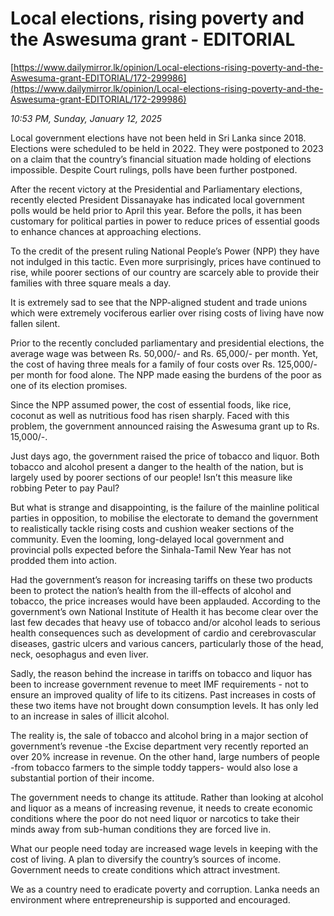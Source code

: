 # Local elections, rising poverty and the Aswesuma grant - EDITORIAL

[https://www.dailymirror.lk/opinion/Local-elections-rising-poverty-and-the-Aswesuma-grant-EDITORIAL/172-299986](https://www.dailymirror.lk/opinion/Local-elections-rising-poverty-and-the-Aswesuma-grant-EDITORIAL/172-299986)

*10:53 PM, Sunday, January 12, 2025*

Local government elections have not been held in Sri Lanka since 2018. Elections were scheduled to be held in 2022. They were postponed to 2023 on a claim that the country’s financial situation made holding of elections impossible. Despite Court rulings, polls have been further postponed.

After the recent victory at the Presidential and Parliamentary elections, recently elected President Dissanayake has indicated local government polls would be held prior to April this year. Before the polls, it has been customary for political parties in power to reduce prices of essential goods to enhance chances at approaching elections.

To the credit of the present ruling National People’s Power (NPP) they have not indulged in this tactic. Even more surprisingly, prices have continued to rise, while poorer sections of our country are scarcely able to provide their families with three square meals a day.

It is extremely sad to see that the NPP-aligned student and trade unions which were extremely vociferous earlier over rising costs of living have now fallen silent.

Prior to the recently concluded parliamentary and presidential elections, the average wage was between Rs. 50,000/- and Rs. 65,000/- per month. Yet, the cost of having three meals for a family of four costs over Rs. 125,000/- per month for food alone. The NPP made easing the burdens of the poor as one of its election promises.

Since the NPP assumed power, the cost of essential foods, like rice, coconut as well as nutritious food has risen sharply. Faced with this problem, the government announced raising the Aswesuma grant up to Rs. 15,000/-.

Just days ago, the government raised the price of tobacco and liquor. Both tobacco and alcohol present a danger to the health of the nation, but is largely used by poorer sections of our people! Isn’t this measure like robbing Peter to pay Paul?

But what is strange and disappointing, is the failure of the mainline political parties in opposition, to mobilise the electorate to demand the government to realistically tackle rising costs and cushion weaker sections of the community. Even the looming, long-delayed local government and provincial polls expected before the Sinhala-Tamil New Year has not prodded them into action.

Had the government’s reason for increasing tariffs on these two products been to protect the nation’s health from the ill-effects of alcohol and tobacco, the price increases would have been applauded. According to the government’s own National Institute of Health it has become clear over the last few decades that heavy use of tobacco and/or alcohol leads to serious health consequences such as development of cardio and cerebrovascular diseases, gastric ulcers and various cancers, particularly those of the head, neck, oesophagus and even liver.

Sadly, the reason behind the increase in tariffs on tobacco and liquor has been to increase government revenue to meet IMF requirements - not to ensure an improved quality of life to its citizens. Past increases in costs of these two items have not brought down consumption levels. It has only led to an increase in sales of illicit alcohol.

The reality is, the sale of tobacco and alcohol bring in a major section of government’s revenue -the Excise department very recently reported an over 20% increase in revenue. On the other hand, large numbers of people -from tobacco farmers to the simple toddy tappers- would also lose a substantial portion of their income.

The government needs to change its attitude. Rather than looking at alcohol and liquor as a means of increasing revenue, it needs to create economic conditions where the poor do not need liquor or narcotics to take their minds away from sub-human conditions they are forced live in.

What our people need today are increased wage levels in keeping with the cost of living. A plan to diversify the country’s sources of income. Government needs to create conditions which attract investment.

We as a country need to eradicate poverty and corruption. Lanka needs an environment where entrepreneurship is supported and encouraged.


